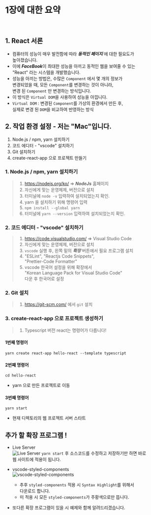# 1장에 대한 요약
<br/>

## 1. React 서론

* 컴퓨터의 성능이 매우 발전함에 따라 ***동적인 페이지*** 에 대한 필요도가 <br/> 높아졌습니다.
* 이에 ***FaceBook***이 최대한 성능을 아끼고 동적인 웹을 보여줄 수 있는 <br/> "React" 라는 시스템을 개발했습니다.
* 성능을 아끼는 방법은, 수많은 `Component` 에서 몇 개의 정보가 <br/> 변경되었을 때, 모든 `Component`를 변경하는 것이 아니라, <br/>
변경 된 `Component` 만 변경하는 방식입니다.
* 이 방식은 `Virtual DOM`을 사용하여 성능을 아낍니다.
* `Virtual DOM` : 변경된 `Component`를 가상의 환경에서 만든 후,<br/> 실제로 변경 된 `DOM`을 비교하여 반영하는 방식

## 2. 작업 환경 설정 - 저는 "Mac"입니다.

1. Node.js / npm, yarn  설치하기
2. 코드 에디터 - "vscode" 설치하기
3. Git 설치하기
4. create-react-app 으로 프로젝트 만들기

### 1. Node.js / npm, yarn 설치하기

> 1. <https://nodejs.org/ko/> => ***NodeJs*** 홈페이지
> 2. 자신에게 맞는 운영체제, 버전으로 설치
> 3. 터미널에 `node -v` 입력하여 설치되었는지 확인.
> 4. yarn 을 설치하기 위해 명령어 입력
> 5. `npm install --global yarn`
> 6. 터미널에 `yarn --version` 입력하여 설치되었는지 확인.

### 2. 코드 에디터 - "vscode" 설치하기
> 1. <https://code.visualstudio.com/> => Visual Studio Code
> 2. 자신에게 맞는 운영체제, 버전으로 설치
> 3. `vscode` 실행 후, 왼쪽 밑의 ***확장*** 버튼에서 필요 프로그램 설치
> 4. "ESLint", "Reactjs Code Snippets", <br/> "Prettier-Code Formatter"
> 5. vscode 한국어 설정을 위해 확장에서 <br/>
"Korean Language Pack for Visual Studio Code" <br/>다운 후 한국어로 설정

### 2. Git 설치

> 1. <https://git-scm.com/> 에서 `git` 설치

### 3. create-react-app 으로 프로젝트 생성하기

> 1. Typescript 버전 react는 명령어가 다릅니다!<br/>

#### 1번째 명령어
`yarn create react-app hello-react --template typescript`

#### 2번째 명령어
`cd hello-react`<br/>
* yarn 으로 만든 프로젝트로 이동

#### 3번째 명령어
`yarn start`<br/>
* 현재 디렉토리의 웹 프로젝트 서버 스타트


## 추가 할 확장 프로그램 !

* Live Server <br/>
![Live Server](/damhyeong.github.io/_img/react-img/ch01-img/LiveServer.png)
`yarn start` 후 소스코드를 수정하고 저장하기만 하면 바로<br/> 웹 사이트에 적용이 됩니다.

* vscode-styled-components <br/>
![vscode-styled-components](/damhyeong.github.io/_img/react-img/ch01-img/vscode-styled-components.png)
    * 추후 `styled-components` 적용 시 `Syntax Highlight`를 위해서 <br/> 다운로드 합니다.
    * 미 적용 시 모든 `styled-components`가  주황색으로만 뜹니다.

* 또다른 확장 프로그램이 있을 시 예제와 함께 알려드리겠습니다.